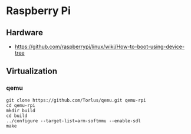 # Raspberry Pi
## Hardware
* https://github.com/raspberrypi/linux/wiki/How-to-boot-using-device-tree

## Virtualization
### qemu
    git clone https://github.com/Torlus/qemu.git qemu-rpi
    cd qemu-rpi
    mkdir build
    cd build
    ../configure --target-list=arm-softmmu --enable-sdl
    make

